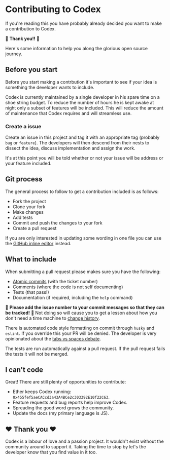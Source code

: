 # Contributing to Codex

If you're reading this you have probably already decided you want to make a contribution to Codex. 

🎉 **Thank you!!** 🎉

Here's some information to help you along the glorious open source journey.

## Before you start

Before you start making a contrbution it's important to see if your idea is something the developer wants to include.

Codex is currently maintained by a single developer in his spare time on a shoe string budget. 
To reduce the number of hours he is kept awake at night only a subset of features will be included. 
This will reduce the amount of maintenance that Codex requires and will streamless use. 

### Create a issue

Create an issue in this project and tag it with an appropriate tag (probably `bug` or `feature`).
The developers will then descend from their nests to dissect the idea, discuss implementation and assign the work.

It's at this point you will be told whether or not your issue will be address or your feature included. 

## Git process

The general process to follow to get a contribution included is as follows:

* Fork the project
* Clone your fork
* Make changes
* Add tests
* Commit and push the changes to your fork
* Create a pull request

If you are only interested in updating some wording in one file you can use the [GitHub inline editor](https://docs.github.com/en/github/managing-files-in-a-repository/editing-files-in-another-users-repository) instead.

## What to include

When submitting a pull request please makes sure you have the following:

* [Atomic commits](https://www.freshconsulting.com/atomic-commits/) (with the ticket number)
* Comments (where the code is not self documenting)
* Tests (that pass!)
* Documentation (if required, including the `help` command)

🙏 **Please add the issue number to your commit messages so that they can be tracked!** 🙏
Not doing so will cause you to get a lesson about how you don't need a time machine to [change history](https://thoughtbot.com/blog/git-interactive-rebase-squash-amend-rewriting-history).

There is automated code style formatting on commit through `husky` and `eslint`. 
If you override this your PR will be denied. 
The developer is very opinionated about the [tabs vs spaces debate](https://michael.standen.link/2018/12/13/tab-vs-spaces.html).

The tests are run automatically against a pull request. 
If the pull request fails the tests it will not be merged. 

## I can't code

Great! There are still plenty of opportunities to contribute:

* Ether keeps Codex running: `0x455fef5aeCACcd3a43A4BCe2c303392E10f22C63`.
* Feature requests and bug reports help improve Codex.
* Spreading the good word grows the community.
* Update the docs (my primary language is JS).

## ❤️ Thank you ❤️

Codex is a labour of love and a passion project.
It wouldn't exist without the community around to support it.
Taking the time to stop by let's the developer know that you find value in it too.
